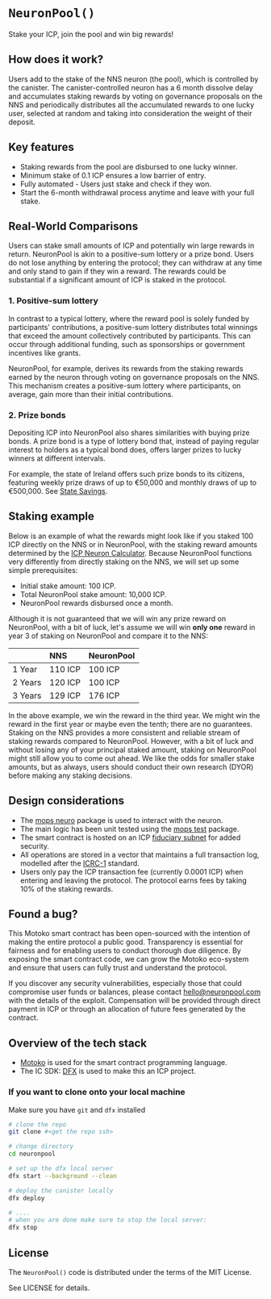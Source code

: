 # `NeuronPool()`

Stake your ICP, join the pool and win big rewards!

## How does it work?

Users add to the stake of the NNS neuron (the pool), which is controlled by the canister. The canister-controlled neuron has a 6 month dissolve delay and accumulates staking rewards by voting on governance proposals on the NNS and periodically distributes all the accumulated rewards to one lucky user, selected at random and taking into consideration the weight of their deposit.

## Key features
- Staking rewards from the pool are disbursed to one lucky winner.
- Minimum stake of 0.1 ICP ensures a low barrier of entry.
- Fully automated - Users just stake and check if they won.
- Start the 6-month withdrawal process anytime and leave with your full stake.

## Real-World Comparisons

Users can stake small amounts of ICP and potentially win large rewards in return. NeuronPool is akin to a positive-sum lottery or a prize bond. Users do not lose anything by entering the protocol; they can withdraw at any time and only stand to gain if they win a reward. The rewards could be substantial if a significant amount of ICP is staked in the protocol.

### 1. Positive-sum lottery

In contrast to a typical lottery, where the reward pool is solely funded by participants' contributions, a positive-sum lottery distributes total winnings that exceed the amount collectively contributed by participants. This can occur through additional funding, such as sponsorships or government incentives like grants.

NeuronPool, for example, derives its rewards from the staking rewards earned by the neuron through voting on governance proposals on the NNS. This mechanism creates a positive-sum lottery where participants, on average, gain more than their initial contributions.

### 2. Prize bonds

Depositing ICP into NeuronPool also shares similarities with buying prize bonds. A prize bond is a type of lottery bond that, instead of paying regular interest to holders as a typical bond does, offers larger prizes to lucky winners at different intervals.

For example, the state of Ireland offers such prize bonds to its citizens, featuring weekly prize draws of up to €50,000 and monthly draws of up to €500,000. See [State Savings](https://www.statesavings.ie/prize-bonds).

## Staking example

Below is an example of what the rewards might look like if you staked 100 ICP directly on the NNS or in NeuronPool, with the staking reward amounts determined by the [ICP Neuron Calculator](https://networknervoussystem.com/). Because NeuronPool functions very differently from directly staking on the NNS, we will set up some simple prerequisites:

- Initial stake amount: 100 ICP.
- Total NeuronPool stake amount: 10,000 ICP.
- NeuronPool rewards disbursed once a month.
  
Although it is not guaranteed that we will win any prize reward on NeuronPool, with a bit of luck, let's assume we will win **only one** reward in year 3 of staking on NeuronPool and compare it to the NNS:


|              | NNS     | NeuronPool |
|:-------------|:-------|:------------|
| 1 Year       | 110 ICP | 100 ICP    |
| 2 Years      | 120 ICP | 100 ICP    |
| 3 Years      | 129 ICP | 176 ICP    |

In the above example, we win the reward in the third year. We might win the reward in the first year or maybe even the tenth; there are no guarantees. Staking on the NNS provides a more consistent and reliable stream of staking rewards compared to NeuronPool. However, with a bit of luck and without losing any of your principal staked amount, staking on NeuronPool might still allow you to come out ahead. We like the odds for smaller stake amounts, but as always, users should conduct their own research (DYOR) before making any staking decisions.

## Design considerations

- The [mops neuro](https://mops.one/neuro) package is used to interact with the neuron.
- The main logic has been unit tested using the [mops test](https://mops.one/test) package.
- The smart contract is hosted on an ICP [fiduciary subnet](https://internetcomputer.org/docs/current/concepts/subnet-types/#fiduciary-subnets) for added security.
- All operations are stored in a vector that maintains a full transaction log, modelled after the [ICRC-1](https://github.com/dfinity/ICRC-1) standard.
- Users only pay the ICP transaction fee (currently 0.0001 ICP) when entering and leaving the protocol. The protocol earns fees by taking 10% of the staking rewards.

## Found a bug?

This Motoko smart contract has been open-sourced with the intention of making the entire protocol a public good. Transparency is essential for fairness and for enabling users to conduct thorough due diligence. By exposing the smart contract code, we can grow the Motoko eco-system and ensure that users can fully trust and understand the protocol.

If you discover any security vulnerabilities, especially those that could compromise user funds or balances, please contact hello@neuronpool.com with the details of the exploit. Compensation will be provided through direct payment in ICP or through an allocation of future fees generated by the contract.

## Overview of the tech stack

- [Motoko](https://react.dev/](https://internetcomputer.org/docs/current/motoko/main/motoko?source=nav)) is used for the smart contract programming language.
- The IC SDK: [DFX](https://internetcomputer.org/docs/current/developer-docs/setup/install) is used to make this an ICP project.

### If you want to clone onto your local machine

Make sure you have `git` and `dfx` installed
```bash
# clone the repo
git clone #<get the repo ssh>

# change directory
cd neuronpool

# set up the dfx local server
dfx start --background --clean

# deploy the canister locally
dfx deploy

# ....
# when you are done make sure to stop the local server:
dfx stop
```

## License

The `NeuronPool()` code is distributed under the terms of the MIT License.

See LICENSE for details.
